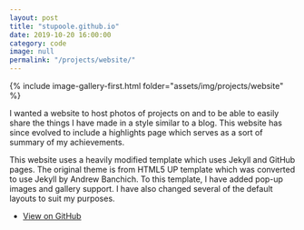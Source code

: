 ```yaml
---
layout: post
title: "stupoole.github.io"
date: 2019-10-20 16:00:00
category: code
image: null
permalink: "/projects/website/"
---
```


<div>
    <span class="image left"> 
        {% include image-gallery-first.html folder="assets/img/projects/website" %}
    </span>
    <p> I wanted a website to host photos of projects on and to be able to easily share the things I have made in a style similar to a blog. This website has since evolved to include a highlights page which serves as a sort of summary of my achievements.</p>
    <p>This website uses a heavily modified template which uses Jekyll and GitHub pages. The original theme is from <a url="https://html5up.net/">HTML5 UP</a> template which was converted to use Jekyll by Andrew Banchich. To this template, I have added pop-up images and gallery support. I have also changed several of the default layouts to suit my purposes.</p>
</div>


<ul class="actions">
    <li><a class="button" target="_blank" href="https://github.com/stupoole/stupoole.github.io"><span class="fab fa-github"></span> View on GitHub</a></li>
</ul>




